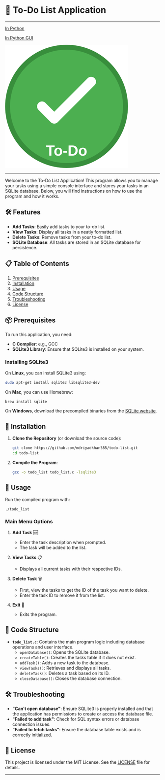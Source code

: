 # 📝 To-Do List Application
---
[In Python](https://github.com/mdriyadkhan585/todo-list-python)

[In Python GUI](https://github.com/mdriyadkhan585/todo-list-GUI)


![Logo](logo.svg)

---
Welcome to the To-Do List Application! This program allows you to manage your tasks using a simple console interface and stores your tasks in an SQLite database. Below, you will find instructions on how to use the program and how it works.

## 🛠️ Features

- **Add Tasks**: Easily add tasks to your to-do list.
- **View Tasks**: Display all tasks in a neatly formatted list.
- **Delete Tasks**: Remove tasks from your to-do list.
- **SQLite Database**: All tasks are stored in an SQLite database for persistence.

## 📋 Table of Contents

1. [Prerequisites](#prerequisites)
2. [Installation](#installation)
3. [Usage](#usage)
4. [Code Structure](#code-structure)
5. [Troubleshooting](#troubleshooting)
6. [License](#license)

## 📦 Prerequisites

To run this application, you need:

- **C Compiler**: e.g., GCC
- **SQLite3 Library**: Ensure that SQLite3 is installed on your system.

### Installing SQLite3

On **Linux**, you can install SQLite3 using:

```sh
sudo apt-get install sqlite3 libsqlite3-dev
```

On **Mac**, you can use Homebrew:

```sh
brew install sqlite
```

On **Windows**, download the precompiled binaries from the [SQLite website](https://www.sqlite.org/download.html).

## 🚀 Installation

1. **Clone the Repository** (or download the source code):

   ```sh
   git clone https://github.com/mdriyadkhan585/todo-list.git
   cd todo-list
   ```

2. **Compile the Program**:

   ```sh
   gcc -o todo_list todo_list.c -lsqlite3
   ```

## 📖 Usage

Run the compiled program with:

```sh
./todo_list
```

### Main Menu Options

1. **Add Task** 🆕
   - Enter the task description when prompted.
   - The task will be added to the list.

2. **View Tasks** 📋
   - Displays all current tasks with their respective IDs.

3. **Delete Task** 🗑️
   - First, view the tasks to get the ID of the task you want to delete.
   - Enter the task ID to remove it from the list.

4. **Exit** 🚪
   - Exits the program.

## 🔧 Code Structure

- **`todo_list.c`**: Contains the main program logic including database operations and user interface.
  - `openDatabase()`: Opens the SQLite database.
  - `createTable()`: Creates the tasks table if it does not exist.
  - `addTask()`: Adds a new task to the database.
  - `viewTasks()`: Retrieves and displays all tasks.
  - `deleteTask()`: Deletes a task based on its ID.
  - `closeDatabase()`: Closes the database connection.

## 🛠️ Troubleshooting

- **"Can't open database"**: Ensure SQLite3 is properly installed and that the application has permissions to create or access the database file.
- **"Failed to add task"**: Check for SQL syntax errors or database connection issues.
- **"Failed to fetch tasks"**: Ensure the database table exists and is correctly initialized.

## 📜 License

This project is licensed under the MIT License. See the [LICENSE](LICENSE) file for details.

---
